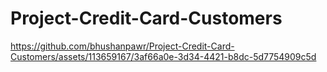 # Project-Credit-Card-Customers


https://github.com/bhushanpawr/Project-Credit-Card-Customers/assets/113659167/3af66a0e-3d34-4421-b8dc-5d7754909c5d

